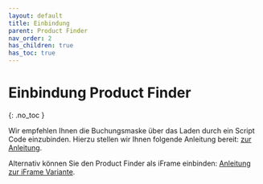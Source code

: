 ```yaml
---
layout: default
title: Einbindung
parent: Product Finder
nav_order: 2
has_children: true
has_toc: true
---
```


# Einbindung Product Finder
{: .no_toc }

Wir empfehlen Ihnen die Buchungsmaske über das Laden durch ein Script Code einzubinden. Hierzu stellen wir Ihnen folgende Anleitung bereit: [zur Anleitung](/CADI-Documentation/Product-Finder/Script-Code-Variante).

Alternativ können Sie den Product Finder als iFrame einbinden: [Anleitung zur iFrame Variante](/CADI-Documentation/Product-Finder/iFrame-Variante).